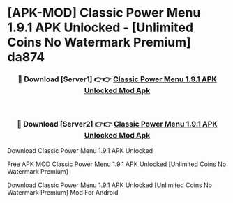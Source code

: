 # [APK-MOD] Classic Power Menu 1.9.1 APK Unlocked - [Unlimited Coins No Watermark Premium] da874



<div align="center">
<h3>🔴 Download [Server1] 👉👉 <a href="https://momento.my/?title=Classic_Power_Menu_1.9.1_APK_Unlocked">Classic Power Menu 1.9.1 APK Unlocked Mod Apk</a></h3><br>

<h3>🔴 Download [Server2] 👉👉 <a href="https://momento.my/?title=Classic_Power_Menu_1.9.1_APK_Unlocked">Classic Power Menu 1.9.1 APK Unlocked Mod Apk</a></h3>
</div>



Download Classic Power Menu 1.9.1 APK Unlocked 

Free APK MOD Classic Power Menu 1.9.1 APK Unlocked [Unlimited Coins No Watermark Premium]

Download Classic Power Menu 1.9.1 APK Unlocked [Unlimited Coins No Watermark Premium] Mod For Android
